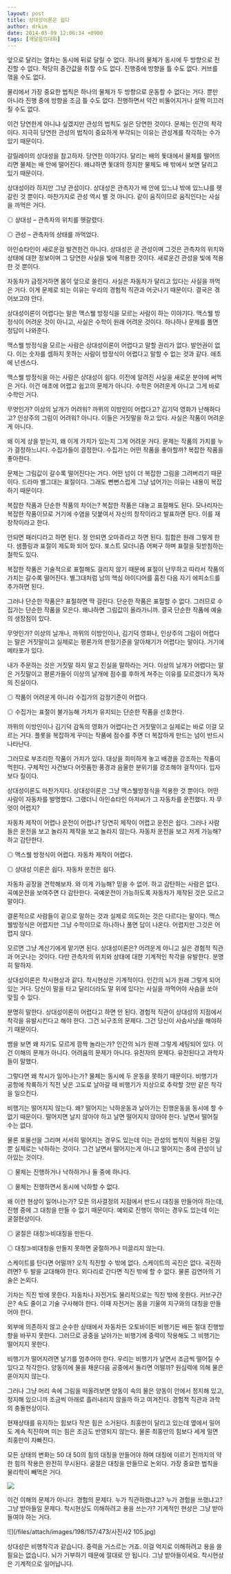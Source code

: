```yaml
---
layout: post
title: 상대성이론은 쉽다
author: drkim
date: 2014-05-09 12:06:34 +0900
tags: [깨달음의대화]
---
```

앞으로 달리는 열차는 동시에 뒤로 달릴 수 없다. 하나의 물체가 동시에 두 방향으로 전진할 수 없다. 적당히 중간값을 취할 수도 없다. 진행중에 방향을 틀 수도 없다. 커브를 꺾을 수도 없다. 

  


물리에서 가장 중요한 법칙은 하나의 물체가 두 방향으로 운동할 수 없다는 거다. 뿐만 아니라 진행 중에 방향을 조금 틀 수도 없다. 진행하면서 약간 비뚤어지거나 살짝 미끄러질 수도 없다. 

  


이건 당연한게 아니냐 싶겠지만 관성의 법칙도 실은 당연한 것이다. 문제는 인간의 착각이다. 지극히 당연한 관성의 법칙이 중요하게 부각되는 이유는 관성계를 착각하는 수가 있기 때문이다. 

  


갈릴레이의 상대성을 참고하자. 당연한 이야기다. 달리는 배의 돛대에서 물체를 떨어뜨리면 물체는 배 안에 떨어진다. 왜냐하면 돛대의 정지한 물체도 배 밖에서 보면 달리고 있기 때문이다.

  


상대성이라 하지만 그냥 관성이다. 상대성은 관측자가 배 안에 있느냐 밖에 있느냐를 헷갈린 것 뿐이다. 마찬가지로 관성 역시 별 것 아니다. 같이 움직이므로 움직인다는 사실을 까먹은 거다. 

  


◎ 상대성 – 관측자의 위치를 헷갈렸다.   
      
◎ 관성 – 관측자의 상태를 까먹었다. 

  


아인슈타인이 새로운걸 발견한건 아니다. 상대성은 곧 관성이며 그것은 관측자의 위치와 상태에 대한 정보이며 그 당연한 사실을 빛에 적용한 것이다. 새로운건 관성을 빛에 적용한 것 뿐이다. 

  


자동차가 급정거하면 몸이 앞으로 쏠린다. 사실은 자동차가 달리고 있다는 사실을 까먹은 거다. 이게 문제로 되는 이유는 우리의 경험적 직관과 어긋나기 때문이다. 결국은 겪어보고야 안다.

  


상대성이론이 어렵다는 말은 맥스웰 방정식을 모르는 사람이 하는 이야기다. 맥스웰 방정식이 어려운 것이 아니고, 사실은 수학이 원래 어려운 것이다. 하나하나 문제를 풀면 정답이 나와준다. 

  


맥스웰 방정식을 모르는 사람은 상대성이론이 어렵다고 말할 권리가 없다. 발언권이 없다. 이는 숫자를 셈하지 못하는 사람이 방정식이 어렵다고 말할 수 없는 것과 같다. 애초에 넌센스다.

  


맥스웰 방정식을 아는 사람은 상대성이 쉽다. 이전에 알려진 사실을 새로운 분야에 써먹은 거다. 이건 애초에 어렵고 쉽고의 문제가 아니다. 수학은 어려운게 아니고 그게 바로 수학인 거다. 

  


무엇인가? 이상의 날개가 어려워? 까뮈의 이방인이 어렵다고? 김기덕 영화가 난해하다고? 인상주의 그림이 어려워? 아니다. 이들은 거짓말을 하고 있다. 사실은 작품이 어려운게 아니다. 

  


왜 이게 상을 받는지, 왜 이게 가치가 있는지 그게 어려운 거다. 문제는 작품의 가치를 누가 결정하느냐다. 수집가들이 결정한다. 수집가는 어떤 작품을 좋아할까? 복잡한 작품을 좋아한다. 

  


문제는 그림값이 갈수록 떨어진다는 거다. 어떤 넘이 더 복잡한 그림을 그려버리기 때문이다. 드라마 별그대는 표절이다. 그래도 뻔뻔스럽게 그냥 넘어가는 이유는 내용이 복잡하기 때문이다. 

  


복잡한 작품과 단순한 작품의 차이는? 복잡한 작품은 대놓고 표절해도 된다. 모나리자는 복잡한 작품이므로 거기에 수염을 덧붙여서 자신의 창작이라고 발표하면 된다. 이를 재창작이라고 한다. 

  


안되면 패러디라고 하면 된다. 정 안되면 오마쥬라고 하면 된다. 힙합은 원래 그렇게 한다. 샘플링과 표절이 제도화 되어 있다. 포스트 모더니즘 어쩌구 하며 표절을 뒷받침하는 철학도 있다.

  


복잡한 작품은 기술적으로 표절해도 걸리지 않기 때문에 표절이 난무하고 따라서 작품의 가치는 갈수록 떨어진다. 별그대처럼 남의 핵심 아이디어를 훔친 다음 자기 에피소드를 추가하면 된다. 

  


그러나 단순한 작품은? 표절하면 딱 걸린다. 단순한 작품은 표절할 수 없다. 그러므로 수집가는 단순한 작품을 모은다. 왜냐하면 그림값이 올라가니까. 결국 단순한 작품에 예술의 생장점이 있다.

  


무엇인가? 이상의 날개나, 까뮈의 이방인이나, 김기덕 영화나, 인상주의 그림이 어렵다는 말은 거짓말이고 실제로는 평론가의 판정기준을 알아채기가 어렵다는 말이다. 거기에 메타포가 있다. 

  


내가 주문하는 것은 거짓말 하지 말고 진실을 말하라는 거다. 이상의 날개가 어렵다는 말은 거짓말이고 평론가들이 이상의 날개에 점수를 후하게 쳐주는 이유를 모르겠다가 독자의 진실이다. 

  


◎ 작품이 어려운게 아니라 수집가의 감정기준이 어렵다.   
      
◎ 수집가는 표절이 불가능해 가치가 유지되는 단순한 작품을 선호한다. 

  


까뮈의 이방인이나 김기덕 감독의 영화가 어렵다는건 거짓말이고 실제로는 바로 이걸 모르는 거다. 플롯을 복잡하게 꾸미는 작품에 점수를 주면 더 복잡하게 만드는 넘이 반드시 나타난다. 

  


그러므로 부조리한 작품이 가치가 있다. 대상을 희미하게 놓고 배경을 강조하는 작품이 먹힌다. 구체적인 사건보다 어렷품한 풍경과 음울한 분위기를 강조해야 걸작이다. 입자보다 질이다. 

  


상대성이론도 마찬가지다. 상대성이론은 그냥 맥스웰방정식을 적용한 것 뿐이다. 어떤 사람이 자동차를 발명했다. 그랬더니 아인슈타인 아저씨가 그 자동차를 운전했다. 자 무엇이 어렵지?

  


자동차 제작이 어렵나 운전이 어렵나? 당연히 제작이 어렵고 운전은 쉽다. 그러나 사람들은 운전을 보고 놀라지 제작을 보고 놀라지 않는다. 자동차 운전을 보고 저게 가능해? 하고 감탄한다.

  


◎ 맥스웰 방정식이 어렵다. 자동차 제작이 어렵다.   
      
◎ 상대성 이론은 쉽다. 자동차 운전은 쉽다.

  


자동차 공장을 견학해보자. 와 이게 가능해? 믿을 수 없어. 하고 감탄하는 사람은 없다. 곡예운전을 보여주면 다 감탄한다. 곡예운전이 가능하도록 자동차가 제작된 것은 모르고 말이다. 

  


결론적으로 사람들이 겉으로 말하는 것과 실제로 의도하는 것은 다르다는 말이다. 맥스웰방정식은 어렵지만 그냥 수학이므로 하나하나 풀면 답이 나온다. 어렵지만 그것은 어렵지 않다. 

  


모르면 그냥 계산기에게 맡기면 된다. 상대성이론은? 어려운게 아니고 실은 경험적 직관과 어긋나는 것이다. 다만 관측자의 위치와 상태에 대한 기계적인 착각을 유발한다. 분명히 말하자. 

  


상대성이론은 착시현상과 같다. 착시현상은 기계적이다. 인간의 뇌가 원래 그렇게 되어 있는 거다. 당신이 말을 타고 달리더라도 말 위에 있다는 사실을 까먹어야 사슴을 쏘아 맞힐 수 있다.

  


분명히 말한다. 상대성이론이 어렵다고 하면 안 된다. 경험적 직관이 상대성의 지점에서 착각을 유발시킨다고 해야 한다. 그건 뇌구조의 문제다. 그건 당신이 사슴사냥을 해야하기 때문이다. 

  


뱀을 보면 왜 자기도 모르게 깜짝 놀라는가? 인간의 뇌가 원래 그렇게 세팅되어 있다. 이건 이해의 문제가 아니다. 어려움의 문제가 아니다. 유전자의 문제다. 유전된다고 과학자들이 말했다. 

  


그렇다면 왜 착시가 일어나는가? 물체는 동시에 두 운동을 못하기 때문이다. 비행기가 공항에 착륙하기 직전 낮은 고도로 날아갈 때 비행기가 지상으로 추락할 것만 같은 착각을 일으킨다. 

  


비행기는 떨어지지 않는다. 왜? 떨어지는 낙하운동과 날아가는 진행운동을 동시에 할 수 없기 때문이다. 떨어지면 날지 않아야 하고 날면 떨어지지 않아야 한다. 날면서 떨어질 수는 없다. 

  


물론 포물선을 그리며 서서히 떨어지는 경우도 있는데 이는 관성의 법칙이 적용된 것일 뿐 실제로는 낙하하는 것이다. 그건 날면서 떨어지는게 아니고 떨어지는 중에 관성이 남아있는 것이다. 

  


◎ 물체는 진행하거나 낙하하거나 둘 중에 하나다.   
      
◎ 물체는 진행하면서 동시에 낙하할 수 없다. 

  


왜 이런 현상이 일어나는가? 모든 의사결정의 지점에서 반드시 대칭을 만들어야 하는데, 진행 중에 그 대칭을 만들 수 없기 때문이다. 예외로 진행이 꺾이는 경우도 있는데 이는 굴절현상이다. 

  


◎ 굴절은 대칭≫비대칭을 만든다.   
      
◎ 대칭≫비대칭을 만들지 못하면 굴절하거나 미끌리지 않는다. 

  


스케이트를 탄다면 어떨까? 오직 직진할 수 밖에 없다. 스케이트의 곡진은 없다. 곡진하려면? 두 발을 교대해야 한다. 외다리로 간다면 직진 밖에 할 수 없다. 물론 김연아의 기술은 논외다. 

  


기차는 직진 밖에 못한다. 자동차나 자전거도 물리적으로는 직진 밖에 못한다. 커브구간은? 속도 줄이고 기술 구사해야 한다. 이때 자전거는 몸을 기울여 지구와의 대칭을 만들어야 한다. 

  


외부에 의존하지 않고 순수한 상태에서 자동차든 오토바이든 비행기든 배든 절대 진행방향을 바꾸지 못한다. 그러므로 공중을 날아가는 비행기에 중력이 작용해도 그 비행기는 떨어지지 못한다.

  


비행기가 떨어지려면 날기를 멈추어야 한다. 우리는 비행기가 날면서 조금씩 떨어질 수 있다고 착각한다. 양동이에 물을 채운다음 공중에서 돌리면 어떨까? 원심력에 의해 물은 쏟아지지 않는다. 

  


그러나 그냥 머리 속에 그림을 떠올려보면 양동이 속의 물은 양동이 안에서 정지해 있고, 정지해 있으니까 조금씩 아래로 흘러내리지 않을까 하고 여겨진다. 경험적 직관과 과학의 충돌현상이다.

  


현재상태를 유지하는 힘보다 작은 힘은 소거된다. 최홍만이 달리고 있는데 옆에서 밀어도 계속 직진하며 미는 힘은 조금도 반영되지 않는다. 물론 최홍만의 힘보다 세게 밀면 최홍만이 자빠진다.

  


모든 상태의 변화는 50 대 50의 힘의 대칭을 만들어야 하며 대칭에 이르기 전까지의 약한 힘의 작용은 완전히 무시된다. 굴절은 대칭을 만들므로 논외다. 가장 중요한 법칙을 물리학이 빼먹은 거다.

  



![](/files/attach/images/198/157/473/99.jpg)   


  


이건 이해의 문제가 아니다. 경험의 문제다. 누가 직관하랬냐고? 누가 경험을 쓰랬냐고? 그냥 받아들일 문제다. 착시현상도 이해하려고 용을 쓰는가? 기계적인 현상은 그냥 받아들여야 하는 거다. 

  


  


  



![](/files/attach/images/198/157/473/사진사2 105.jpg) 

  


상대성은 비행착각과 같습니다. 중력을 거스르는 거죠. 이걸 억지로 이해하려고 용을 쓸 필요는 없습니다. 뇌가 거부하기 때문에 절대로 안 됩니다. 그냥 받아들이세요. 착시현상은 기계적으로 일어납니다.